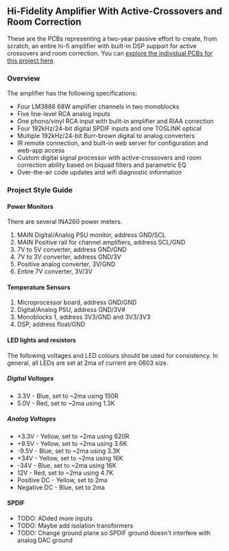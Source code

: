 ## Hi-Fidelity Amplifier With Active-Crossovers and Room Correction

These are the PCBs representing a two-year passive effort to create, from scratch, an entire hi-fi amplifier with built-in DSP support for active crossovers and room 
correction.  You can [explore the individual PCBs for this project here](/pcbs).

### Overview

The amplifier has the following specifications:

* Four LM3886 68W amplifier channels in two monoblocks
* Five line-level RCA analog inputs
* One phono/vinyl RCA input with built-in amplifier and RIAA correction
* Four 192kHz/24-bit digital SPDIF inputs and one TOSLINK optical
* Multiple 192kHz/24-bit Burr-brown digital to analog converters
* IR remote connection, and built-in web server for configuration and web-app access
* Custom digital signal processor with active-crossovers and room correction ability based on biquad filters and parametric EQ
* Over-the-air code updates and wifi diagnostic information 

### Project Style Guide

#### Power Monitors

There are several INA260 power meters.  

1) MAIN Digital/Analog PSU monitor, address GND/SCL
2) MAIN Positive rail for channel amplifiers, address SCL/GND
3) 7V to 5V converter, address GND/GND
4) 7V to 3V converter, address GND/3V
5) Positive analog converter,  3V/GND
6) Entire 7V converter, 3V/3V

#### Temperature Sensors

1) Microprocessor board, address GND/GND
2) Digital/Analog PSU, address GND/3V#
3) Monoblocks 1, address 3V3/GND and 3V3/3V3
4) DSP, address float/GND

#### LED lights and resistors

The following voltages and LED colours should be used for consistency. In general, all LEDs are set at 2ma of current are 0603 size.

##### Digital Voltages

- 3.3V - Blue, set to ~2ma using 150R 
- 5.0V - Red, set to ~2ma using 1.3K

##### Analog Voltages

* +3.3V - Yellow, set to ~2ma using 620R
* +9.5V - Yellow, set to ~2ma using 3.6K
* -9.5V - Blue, set to ~2ma using 3.3K
* +34V - Yellow, set to ~2ma using 16K
* -34V - Blue, set to ~2ma using 16K
* 12V - Red, set to ~2ma using 4.7K
* Positive DC - Yellow, set to 2ma
* Negative DC - Blue, set to 2ma

#### SPDIF

- TODO: ADded more inputs
- TODO: Maybe add isolation transformers
- TODO: Change ground plane so SPDIF ground doesn't interfere with analog DAC ground
